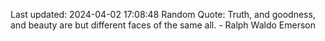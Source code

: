 Last updated: 2024-04-02 17:08:48
Random Quote: Truth, and goodness, and beauty are but different faces of the same all. - Ralph Waldo Emerson